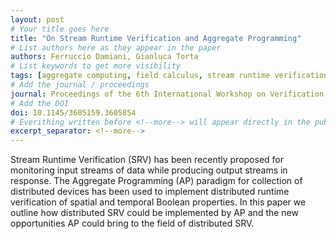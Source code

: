 ```yaml
---
layout: post
# Your title goes here
title: "On Stream Runtime Verification and Aggregate Programming"
# List authors here as they appear in the paper
authors: Ferruccio Damiani, Gianluca Torta
# List keywords to get more visibility
tags: [aggregate computing, field calculus, stream runtime verification]
# Add the journal / proceedings
journal: Proceedings of the 6th International Workshop on Verification and Monitoring at Runtime Execution
# Add the DOI
doi: 10.1145/3605159.3605854
# Everithing written before <!--more--> will appear directly in the publications page
excerpt_separator: <!--more-->
---
```


Stream Runtime Verification (SRV) has been recently proposed for monitoring input streams of data while producing output streams in response. The Aggregate Programming (AP) paradigm for collection of distributed devices has been used to implement distributed runtime verification of spatial and temporal Boolean properties. In this paper we outline how distributed SRV could be implemented by AP and the new opportunities AP could bring to the field of distributed SRV.
